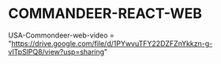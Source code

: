 # COMMANDEER-REACT-WEB


USA-Commondeer-web-video = "https://drive.google.com/file/d/1PYwvuTFY22DZFZnYkkzn-g-vlTpSlPQ8/view?usp=sharing"
